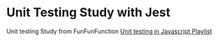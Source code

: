 # Unit Testing Study with Jest

Unit testing Study from FunFunFunction [Unit testing in Javascript Playlist](https://www.youtube.com/channel/UC-9-kyTW8ZkZNDHQJ6FgpwQ)
